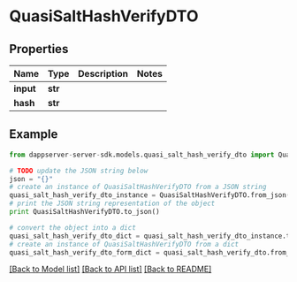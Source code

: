 # QuasiSaltHashVerifyDTO


## Properties

Name | Type | Description | Notes
------------ | ------------- | ------------- | -------------
**input** | **str** |  | 
**hash** | **str** |  | 

## Example

```python
from dappserver-server-sdk.models.quasi_salt_hash_verify_dto import QuasiSaltHashVerifyDTO

# TODO update the JSON string below
json = "{}"
# create an instance of QuasiSaltHashVerifyDTO from a JSON string
quasi_salt_hash_verify_dto_instance = QuasiSaltHashVerifyDTO.from_json(json)
# print the JSON string representation of the object
print QuasiSaltHashVerifyDTO.to_json()

# convert the object into a dict
quasi_salt_hash_verify_dto_dict = quasi_salt_hash_verify_dto_instance.to_dict()
# create an instance of QuasiSaltHashVerifyDTO from a dict
quasi_salt_hash_verify_dto_form_dict = quasi_salt_hash_verify_dto.from_dict(quasi_salt_hash_verify_dto_dict)
```
[[Back to Model list]](../README.md#documentation-for-models) [[Back to API list]](../README.md#documentation-for-api-endpoints) [[Back to README]](../README.md)


